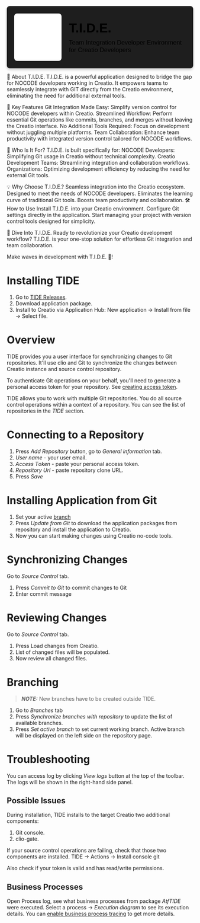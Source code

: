 <div style="display: flex; align-items: center; justify-content: start; background: #1E1E1E; color: #FFFFFF; padding: 20px; font-family: Arial, sans-serif; border-radius: 8px; box-shadow: 0 4px 6px rgba(0,0,0,0.2);">
  <!-- Logo on the left -->
  <a href="/icons/tide.svg" target="_blank" style="flex-shrink: 0; margin-right: 20px; text-decoration: none;">
    <img src="/icons/tide.svg" alt="T.I.D.E. Logo" style="width: 128px; height: auto; border-radius: 8px; display: block;" />
  </a>

  <!-- Title and description on the right -->
  <div style="flex: 1; text-align: left;">
    <h1 style="font-size: 2.5em; font-weight: bold; margin: 0; color: #000000ff;">T.I.D.E. </h1>
    <p style="font-size: 1.2em; margin-top: 10px; margin-bottom: 0; color: #000000ff;">Team Integration Developer Environment for Creatio Developers</p>
  </div>
</div>


🚀 About T.I.D.E.
T.I.D.E. is a powerful application designed to bridge the gap for NOCODE developers working in Creatio. It empowers teams to seamlessly integrate with GIT directly from the Creatio environment, eliminating the need for additional external tools.

🌟 Key Features
Git Integration Made Easy: Simplify version control for NOCODE developers within Creatio.
Streamlined Workflow: Perform essential Git operations like commits, branches, and merges without leaving the Creatio interface.
No Additional Tools Required: Focus on development without juggling multiple platforms.
Team Collaboration: Enhance team productivity with integrated version control tailored for NOCODE workflows.

🎯 Who Is It For?
T.I.D.E. is built specifically for:
NOCODE Developers: Simplifying Git usage in Creatio without technical complexity.
Creatio Development Teams: Streamlining integration and collaboration workflows.
Organizations: Optimizing development efficiency by reducing the need for external Git tools.

💡 Why Choose T.I.D.E.?
Seamless integration into the Creatio ecosystem.
Designed to meet the needs of NOCODE developers.
Eliminates the learning curve of traditional Git tools.
Boosts team productivity and collaboration.
🛠️ How to Use
Install T.I.D.E. into your Creatio environment.
Configure Git settings directly in the application.
Start managing your project with version control tools designed for simplicity.

🌊 Dive Into T.I.D.E.
Ready to revolutionize your Creatio development workflow?
T.I.D.E. is your one-stop solution for effortless Git integration and team collaboration.

Make waves in development with T.I.D.E. 🌊!

# Installing TIDE

1. Go to [TIDE Releases](https://github.com/Advance-Technologies-Foundation/T.I.D.E./releases).
2. Download application package. 
3. Install to Creatio via Application Hub: New application -> Install from file -> Select file.

# Overview
TIDE provides you a user interface for synchronizing changes to Git repositories. It'll use clio and Git to synchronize the changes between Creatio instance and source control repository. 

To authenticate Git operations on your behalf, you'll need to generate a personal access token for your repository. See [creating access token](/access-tokens.md). 

TIDE allows you to work with multiple Git repositories. You do all source control operations within a context of a repository. You can see the list of repositories in the *TIDE* section.

# Connecting to a Repository
1. Press *Add Repository* button, go to *General information* tab.
2. *User name* - your user email.
3. *Access Тoken* - paste your personal access token.
4. *Repository Url* - paste repository clone URL. 
5. Press *Save* 

# Installing Application from Git
1. Set your active [branch](#branching)
2. Press *Update from Git* to download the application packages from repository and install the application to Creatio.
2. Now you can start making changes using Creatio no-code tools.

# Synchronizing Changes
Go to *Source Control* tab.
1. Press *Commit to Git* to commit changes to Git
2. Enter commit message

# Reviewing Changes
Go to *Source Control* tab.
1. Press Load changes from Creatio.
2. List of changed files will be populated.
3. Now review all changed files.

# Branching
> **_NOTE:_**  New branches have to be created outside TIDE.
1. Go to *Branches* tab
2. Press *Synchronize branches with repository* to update the list of available branches.
3. Press *Set active branch* to set current working branch. Active branch will be displayed on the left side on the repository page.

# Troubleshooting
You can access log by clicking *View logs* button at the top of the toolbar. The logs will be shown in the right-hand side panel.

## Possible Issues
During installation, TIDE installs to the target Creatio two additional components:
1. Git console. 
2. clio-gate.

If your source control operations are failing, check that those two components are installed. TIDE -> Actions -> Install console git

Also check if your token is valid and has read/write permissions.

## Business Processes 
Open Process log, see what business processes from package *AtfTIDE* were executed. Select a process -> *Execution diagram* to see its execution details. You can [enable business process tracing](https://academy.creatio.com/docs/user/bpm_tools/business_process_administration/trace_process_parameters/trace_process) to get more details.